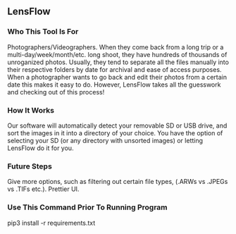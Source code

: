 ## LensFlow

### Who This Tool Is For
Photographers/Videographers. When they come back from a long trip or a multi-day/week/month/etc. long shoot, they have hundreds of thousands of unroganized photos. Usually, they tend to separate all the files manually into their respective folders by date for archival and ease of access purposes. When a photographer wants to go back and edit their photos from a certain date this makes it easy to do. However, LensFlow takes all the guesswork and checking out of this process!

### How It Works
Our software will automatically detect your removable SD or USB drive, and sort the images in it into a directory of your choice. You have the option of selecting your SD (or any directory with unsorted images) or letting LensFlow do it for you.

### Future Steps
Give more options, such as filtering out certain file types, (.ARWs vs .JPEGs vs .TIFs etc.). Prettier UI.

### Use This Command Prior To Running Program
pip3 install -r requirements.txt
